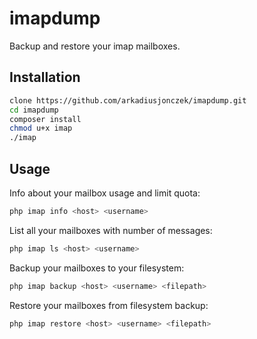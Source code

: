 # imapdump

Backup and restore your imap mailboxes.

## Installation

```bash
clone https://github.com/arkadiusjonczek/imapdump.git
cd imapdump
composer install
chmod u+x imap
./imap
```

## Usage

Info about your mailbox usage and limit quota:

```bash
php imap info <host> <username>
```

List all your mailboxes with number of messages:

```bash
php imap ls <host> <username>
```

Backup your mailboxes to your filesystem:

```bash
php imap backup <host> <username> <filepath>
```

Restore your mailboxes from filesystem backup:

```bash
php imap restore <host> <username> <filepath>
```